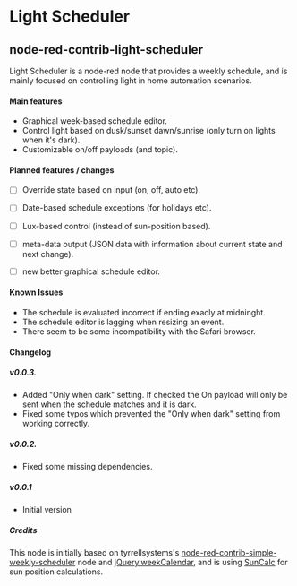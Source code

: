 # Light Scheduler
## node-red-contrib-light-scheduler

Light Scheduler is a node-red node that provides a weekly schedule, and is mainly focused on controlling light in home automation scenarios.

#### Main features
* Graphical week-based schedule editor.
* Control light based on dusk/sunset dawn/sunrise (only turn on lights when it's dark).
* Customizable on/off payloads (and topic).


#### Planned features / changes
- [ ] Override state based on input (on, off, auto etc).
- [ ] Date-based schedule exceptions (for holidays etc).
- [ ] Lux-based control (instead of sun-position based).
- [ ] meta-data output (JSON data with information about current state and next change).
- [ ] new better graphical schedule editor.


#### Known Issues
* The schedule is evaluated incorrect if ending exacly at midninght.
* The schedule editor is lagging when resizing an event.
* There seem to be some incompatibility with the Safari browser.

#### Changelog

##### v0.0.3.
* Added "Only when dark" setting. If checked the On payload will only be sent when the schedule matches and it is dark.
* Fixed some typos which prevented the "Only when dark" setting from working correctly.

##### v0.0.2.
* Fixed some missing dependencies.

##### v0.0.1
* Initial version

##### Credits

This node is initially based on tyrrellsystems's [node-red-contrib-simple-weekly-scheduler](https://github.com/tyrrellsystems/node-red-contrib-simple-weekly-scheduler) node and [jQuery.weekCalendar](http://wiki.github.com/themouette/jquery-week-calendar/), and is using [SunCalc](https://github.com/mourner/suncalc) for sun position calculations.

